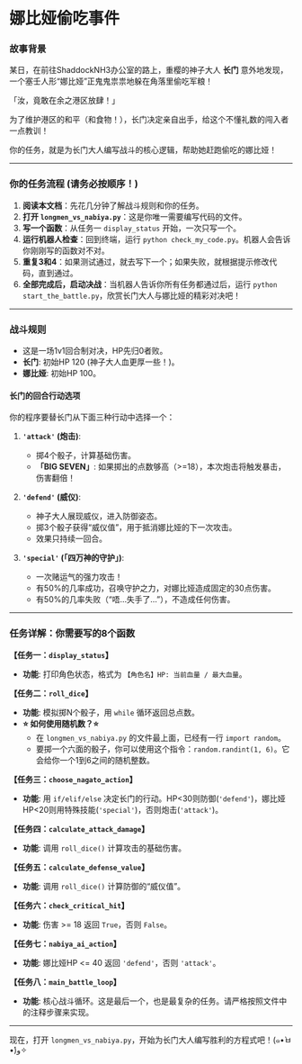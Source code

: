 # 娜比娅偷吃事件

### **故事背景**

某日，在前往ShaddockNH3办公室的路上，重樱的神子大人 **长门** 意外地发现，一个塞壬人形“娜比娅”正鬼鬼祟祟地躲在角落里偷吃军粮！

「汝，竟敢在余之港区放肆！」

为了维护港区的和平（和食物！），长门决定亲自出手，给这个不懂礼数的闯入者一点教训！

你的任务，就是为长门大人编写战斗的核心逻辑，帮助她赶跑偷吃的娜比娅！

---

### **你的任务流程 (请务必按顺序！)**

1.  **阅读本文档**：先花几分钟了解战斗规则和你的任务。
2.  **打开 `longmen_vs_nabiya.py`**：这是你唯一需要编写代码的文件。
3.  **写一个函数**：从任务一 `display_status` 开始，一次只写一个。
4.  **运行机器人检查**：回到终端，运行 `python check_my_code.py`。机器人会告诉你刚刚写的函数对不对。
5.  **重复3和4**：如果测试通过，就去写下一个；如果失败，就根据提示修改代码，直到通过。
6.  **全部完成后，启动决战**：当机器人告诉你所有任务都通过后，运行 `python start_the_battle.py`，欣赏长门大人与娜比娅的精彩对决吧！

---

### **战斗规则**

*   这是一场1v1回合制对决，HP先归0者败。
*   **长门**: 初始HP 120 (神子大人血更厚一些！)。
*   **娜比娅**: 初始HP 100。

#### **长门的回合行动选项**

你的程序要替长门从下面三种行动中选择一个：

1.  **`'attack'` (炮击)**:
    *   掷4个骰子，计算基础伤害。
    *   **「BIG SEVEN」**: 如果掷出的点数够高（>=18），本次炮击将触发暴击，伤害翻倍！

2.  **`'defend'` (威仪)**:
    *   神子大人展现威仪，进入防御姿态。
    *   掷3个骰子获得“威仪值”，用于抵消娜比娅的下一次攻击。
    *   效果只持续一回合。

3.  **`'special'` (「四万神的守护」)**:
    *   一次赌运气的强力攻击！
    *   有50%的几率成功，召唤守护之力，对娜比娅造成固定的30点伤害。
    *   有50%的几率失败（“唔…失手了…”），不造成任何伤害。

---

### **任务详解：你需要写的8个函数**

**【任务一：`display_status`】**
*   **功能**: 打印角色状态，格式为 `【角色名】HP: 当前血量 / 最大血量`。

**【任务二：`roll_dice`】**
*   **功能**: 模拟掷N个骰子，用 `while` 循环返回总点数。
*   **⭐ 如何使用随机数？⭐**
    *   在 `longmen_vs_nabiya.py` 的文件最上面，已经有一行 `import random`。
    *   要掷一个六面的骰子，你可以使用这个指令：`random.randint(1, 6)`。它会给你一个1到6之间的随机整数。

**【任务三：`choose_nagato_action`】**
*   **功能**: 用 `if/elif/else` 决定长门的行动。HP<30则防御(`'defend'`)，娜比娅HP<20则用特殊技能(`'special'`)，否则炮击(`'attack'`)。

**【任务四：`calculate_attack_damage`】**
*   **功能**: 调用 `roll_dice()` 计算攻击的基础伤害。

**【任务五：`calculate_defense_value`】**
*   **功能**: 调用 `roll_dice()` 计算防御的“威仪值”。

**【任务六：`check_critical_hit`】**
*   **功能**: 伤害 >= 18 返回 `True`，否则 `False`。

**【任务七：`nabiya_ai_action`】**
*   **功能**: 娜比娅HP <= 40 返回 `'defend'`，否则 `'attack'`。

**【任务八：`main_battle_loop`】**
*   **功能**: 核心战斗循环。这是最后一个，也是最复杂的任务。请严格按照文件中的注释步骤来实现。

---

现在，打开 `longmen_vs_nabiya.py`，开始为长门大人编写胜利的方程式吧！(๑•̀ㅂ•́)و✧